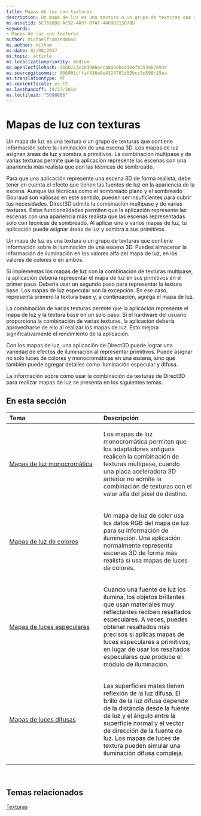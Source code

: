 ```yaml
---
title: Mapas de luz con texturas
description: Un mapa de luz es una textura o un grupo de texturas que contiene información sobre la iluminación de una escena 3D.
ms.assetid: 5C7518D2-AC92-4A97-B7AF-4469D213D7BD
keywords:
- Mapas de luz con texturas
author: michaelfromredmond
ms.author: mithom
ms.date: 02/08/2017
ms.topic: article
ms.localizationpriority: medium
ms.openlocfilehash: 9bbb723cc039d6ecca8a5ebcd30ef03559076934
ms.sourcegitcommit: 086001cffaf436e6e4324761d59bcc5e598c15ea
ms.translationtype: MT
ms.contentlocale: es-ES
ms.lasthandoff: 10/27/2018
ms.locfileid: "5698886"
---
```

# <a name="light-mapping-with-textures"></a>Mapas de luz con texturas


Un mapa de luz es una textura o un grupo de texturas que contiene información sobre la iluminación de una escena 3D. Los mapas de luz asignan áreas de luz y sombra a primitivos. La combinación multipase y de varias texturas permite que la aplicación represente las escenas con una apariencia más realista que con las técnicas de sombreado.

Para que una aplicación represente una escena 3D de forma realista, debe tener en cuenta el efecto que tienen las fuentes de luz en la apariencia de la escena. Aunque las técnicas como el sombreado plano y el sombreado Gouraud son valiosas en este sentido, pueden ser insuficientes para cubrir tus necesidades. Direct3D admite la combinación multipase y de varias texturas. Estas funcionalidades permiten que la aplicación represente las escenas con una apariencia más realista que las escenas representadas solo con técnicas de sombreado. Al aplicar uno o varios mapas de luz, tu aplicación puede asignar áreas de luz y sombra a sus primitivos.

Un mapa de luz es una textura o un grupo de texturas que contiene información sobre la iluminación de una escena 3D. Puedes almacenar la información de iluminación en los valores alfa del mapa de luz, en los valores de colores o en ambos.

Si implementas los mapas de luz con la combinación de texturas multipase, la aplicación debería representar el mapa de luz en sus primitivos en el primer paso. Debería usar un segundo paso para representar la textura base. Los mapas de luz especular son la excepción. En ese caso, representa primero la textura base y, a continuación, agrega el mapa de luz.

La combinación de varias texturas permite que la aplicación represente el mapa de luz y la textura base en un solo paso. Si el hardware del usuario proporciona la combinación de varias texturas, la aplicación debería aprovecharse de ello al realizar los mapas de luz. Esto mejora significativamente el rendimiento de la aplicación.

Con los mapas de luz, una aplicación de Direct3D puede lograr una variedad de efectos de iluminación al representar primitivos. Puede asignar no solo luces de colores y monocromáticas en una escena, sino que también puede agregar detalles como iluminación especular y difusa.

La información sobre cómo usar la combinación de texturas de Direct3D para realizar mapas de luz se presenta en los siguientes temas.

## <a name="span-idin-this-sectionspanin-this-section"></a><span id="in-this-section"></span>En esta sección


<table>
<colgroup>
<col width="50%" />
<col width="50%" />
</colgroup>
<thead>
<tr class="header">
<th align="left">Tema</th>
<th align="left">Descripción</th>
</tr>
</thead>
<tbody>
<tr class="odd">
<td align="left"><p><a href="monochrome-light-maps.md">Mapas de luz monocromática</a></p></td>
<td align="left"><p>Los mapas de luz monocromática permiten que los adaptadores antiguos realicen la combinación de texturas multipase, cuando una placa aceleradora 3D anterior no admite la combinación de texturas con el valor alfa del píxel de destino.</p></td>
</tr>
<tr class="even">
<td align="left"><p><a href="color-light-maps.md">Mapas de luz de colores</a></p></td>
<td align="left"><p>Un mapa de luz de color usa los datos RGB del mapa de luz para su información de iluminación. Una aplicación normalmente representa escenas 3D de forma más realista si usa mapas de luces de colores.</p></td>
</tr>
<tr class="odd">
<td align="left"><p><a href="specular-light-maps.md">Mapas de luces especulares</a></p></td>
<td align="left"><p>Cuando una fuente de luz los ilumina, los objetos brillantes que usan materiales muy reflectantes reciben resaltados especulares. A veces, puedes obtener resaltados más precisos si aplicas mapas de luces especulares a primitivos, en lugar de usar los resaltados especulares que produce el módulo de iluminación.</p></td>
</tr>
<tr class="even">
<td align="left"><p><a href="diffuse-light-maps.md">Mapas de luces difusas</a></p></td>
<td align="left"><p>Las superficies mates tienen reflexión de la luz difusa. El brillo de la luz difusa depende de la distancia desde la fuente de luz y el ángulo entre la superficie normal y el vector de dirección de la fuente de luz. Los mapas de luces de textura pueden simular una iluminación difusa compleja.</p></td>
</tr>
</tbody>
</table>

 

## <a name="span-idrelated-topicsspanrelated-topics"></a><span id="related-topics"></span>Temas relacionados


[Texturas](textures.md)

 

 




